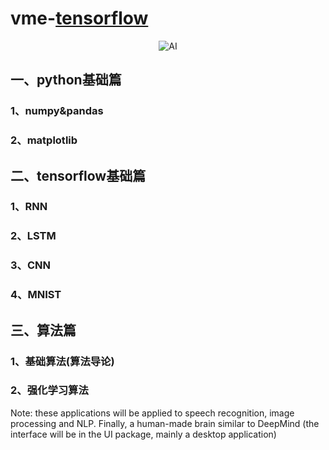 # vme-<a href='http://wiki.jikexueyuan.com/project/tensorflow-zh/get_started/basic_usage.html'>tensorflow</a>

<div align="center">
<img src="https://raw.githubusercontent.com/Meinin/vme-tensorflow/master/resources/img/note.jpg"  alt="AI" />
</div>

## 一、python基础篇
### 1、numpy&pandas
### 2、matplotlib

## 二、tensorflow基础篇
 ### 1、RNN
 ### 2、LSTM
 ### 3、CNN
 ### 4、MNIST

## 三、算法篇
 ### 1、基础算法(算法导论)
 ### 2、强化学习算法
 
<span style="color:'red'">
Note: these applications will be applied to speech recognition, image processing and NLP.
Finally, a human-made brain similar to DeepMind (the interface will be in the UI package, mainly a desktop application)
<span>



